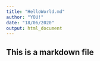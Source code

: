 ```yaml
---
title: "HelloWorld.md"
author: "YOU!"
date: "18/06/2020"
output: html_document
---
```


## This is a markdown file

